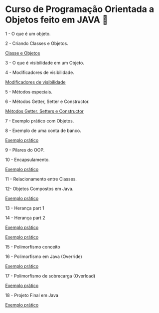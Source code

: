 # Curso de Programação Orientada a Objetos feito em JAVA 🍵
 1 - O que é um objeto.
 
 2 - Criando Classes e Objetos.
 
 <a href="https://github.com/AnaLauraMartinsS/OOP/tree/main/ClasseEObjetos">Classe e Objetos</a>
 
 3 - O que é visibilidade em um Objeto.
 
 4 - Modificadores de visibilidade.
 
  <a href="https://github.com/AnaLauraMartinsS/OOP/tree/main/ModificadoresDeVisibilidade">Modificadores de visibilidade</a>
 
 5 - Métodos especiais.
 
 6 - Métodos Getter, Setter e Constructor.
 
 <a href="https://github.com/AnaLauraMartinsS/OOP/tree/main/Get_Set_Constructor">Métodos Getter, Setters e Constructor</a>

 7 - Exemplo prático com Objetos.
 
 8 - Exemplo de uma conta de banco.

 <a href="https://github.com/AnaLauraMartinsS/OOP/tree/main/Exercicio/Exercicio02">Exemplo prático</a>
 
 9 - Pilares do OOP.
 
 10 - Encapsulamento.

  <a href="https://github.com/AnaLauraMartinsS/OOP/tree/main/Exercicio/Exercicio03">Exemplo prático</a>

  11 - Relacionamento entre Classes.

  12- Objetos Compostos em Java.

 <a href="https://github.com/AnaLauraMartinsS/OOP/tree/main/Exercicio/Exercicio04">Exemplo prático</a>

13 - Herança part 1

14 - Herança part 2 

<a href="https://github.com/AnaLauraMartinsS/OOP/tree/main/Exercicio/Exercicio05/src">Exemplo prático</a>

<a href="https://github.com/AnaLauraMartinsS/OOP/tree/main/Exercicio/Exercicio06/src">Exemplo prático</a>

15 - Polimorfismo conceito

16 - Polimorfismo em Java (Override)

<a href="https://github.com/AnaLauraMartinsS/OOP/tree/main/Exercicio/Exercicio07/src">Exemplo prático</a>

17 - Polimorfismo de sobrecarga (Overload)

<a href="https://github.com/AnaLauraMartinsS/OOP/tree/main/Exercicio/Exercicio08">Exemplo prático</a>

18 - Projeto Final em Java

<a href="">Exemplo prático</a>


  
  
